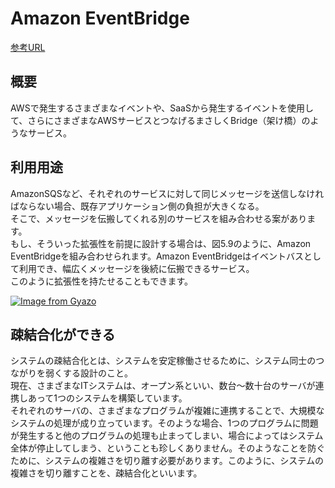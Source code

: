 # Amazon EventBridge
[参考URL](https://qiita.com/ishibashi-futoshi/items/586ebe17b174a478eb6a)

## 概要

AWSで発生するさまざまなイベントや、SaaSから発生するイベントを使用して、さらにさまざまなAWSサービスとつなげるまさしくBridge（架け橋）のようなサービス。  

## 利用用途

AmazonSQSなど、それぞれのサービスに対して同じメッセージを送信しなければならない場合、既存アプリケーション側の負担が大きくなる。  
そこで、メッセージを伝搬してくれる別のサービスを組み合わせる案があります。  
もし、そういった拡張性を前提に設計する場合は、図5.9のように、Amazon EventBridgeを組み合わせられます。Amazon EventBridgeはイベントバスとして利用でき、幅広くメッセージを後続に伝搬できるサービス。  
このように拡張性を持たせることもできます。

[![Image from Gyazo](https://i.gyazo.com/1942efa706a04b40665e28e4ae956b9b.png)](https://gyazo.com/1942efa706a04b40665e28e4ae956b9b)

## 疎結合化ができる

システムの疎結合化とは、システムを安定稼働させるために、システム同士のつながりを弱くする設計のこと。  
現在、さまざまなITシステムは、オープン系といい、数台～数十台のサーバが連携しあって1つのシステムを構築しています。  
それぞれのサーバの、さまざまなプログラムが複雑に連携することで、大規模なシステムの処理が成り立っています。そのような場合、1つのプログラムに問題が発生すると他のプログラムの処理も止まってしまい、場合によってはシステム全体が停止してしまう、ということも珍しくありません。そのようなことを防ぐために、システムの複雑さを切り離す必要があります。このように、システムの複雑さを切り離すことを、疎結合化といいます。


